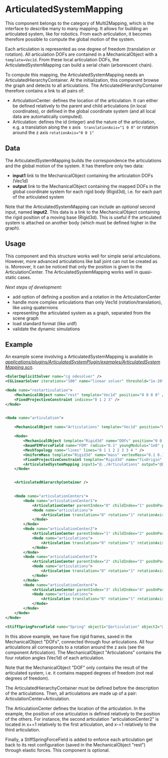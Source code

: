 ArticulatedSystemMapping  
========================


This component belongs to the category of Multi2Mapping, which is the interface to describe many to many mapping. It allows for building an articulated system, like for robotics. From each articulation, it becomes therefore possible to compute the global motion of the system.

Each articulation is represented as one degree of freedom (translation or rotation). All articulation DOFs are contained in a MechanicalObject with a `template=Vec1d`. From these local articulation DOFs, the ArticulatedSystemMapping can build a serial chain (arborescent chain).

To compute this mapping, the ArticulatedSystemMapping needs an ArticulatedHierarchyContainer. At the initialization, this component browse the graph and detects to all articulations. The ArticulatedHierarchyContainer therefore contains a link to all pairs of:

- ArticulationCenter: defines the location of the articulation. It can either be defined relatively to the parent and child articulations (in local coordinates), or defined in the global coordinate system (and all local data are automatically computed).
- Articulation: defines the id (integer) and the nature of the articulation, e.g. a translation along the x axis ` translationAxis="1 0 0"` or rotation around the z axis `rotationAxis="0 0 1"`



Data
----

The ArticulatedSystemMapping builds the correspondence the articulations and the global motion of the system. It has therefore only two data:

- **input1** link to the MechanicalObject containing the articulation DOFs (Vec1d)
- **output** link to the MechanicalObject containing the mapped DOFs in the global coordinate system for each rigid body (Rigid3d), i.e. for each part of the articulated system

Note that the ArticulatedSystemMapping can include an *optional* second input, named **input2**. This data is a link to the MechanicalObject containing the rigid position of a moving base (Rigid3d). This is useful if the articulated system is attached on another body (which must be defined higher in the graph).



Usage
-----

This component and this structure works well for simple serial articulations. However, more advanced articulations like ball joint can not be created as is. Moreover, it can be noticed that only the position is given to the ArticulationCenter.
The ArticulatedSystemMapping works well in quasi-static cases.

_Next steps of development:_

- add option of defining a position and a rotation in the ArticulationCenter
- handle more complex articulations than only Vec1d (rotation/translation), like using quaternions
- representing the articulated system as a graph, separated from the scene graph
- load standard format (like urdf)
- validate the dynamic simulations


Example
-------

An example scene involving a ArticulatedSystemMapping is available in [*applications/plugins/ArticulatedSystemPlugin/examples/ArticulatedSystemMapping.scn*](https://github.com/sofa-framework/sofa/blob/master/applications/plugins/ArticulatedSystemPlugin/examples/ArticulatedSystemMapping.scn).


``` xml
<EulerImplicitSolver name="cg odesolver" />
<CGLinearSolver iterations="100" name="linear solver" threshold="1e-20" tolerance="1e-20" />

<Node name="restarticulation">
    <MechanicalObject name="rest" template="Vec1d" position="0 0 0 0" />
    <FixedProjectiveConstraint indices="0 1 2 3" />
</Node>


<Node name="articulation">

    <MechanicalObject name="Articulations" template="Vec1d" position="0 0 0 0" />
    
    <Node>
        <MechanicalObject template="Rigid3d" name="DOFs" position="0 0 0  0 0 0 1  1 0 0  0 0 0 1  3 0 0  0 0 0 1  5 0 0  0 0 0 1  7 0 0  0 0 0 1" />
        <BeamFEMForceField name="FEM" radius="0.1" youngModulus="1e8" poissonRatio="0.45"/>
        <MeshTopology name="lines" lines="0 1 1 2 2 3 3 4 " />
        <UniformMass template="Rigid3d" name="mass" vertexMass="0.1 0.1 [1 0 0,0 1 0,0 0 1]" />
        <FixedProjectiveConstraint template="Rigid3d" name="fixOrigin" indices="0" />
        <ArticulatedSystemMapping input1="@../Articulations" output="@DOFs" />
    </Node>


    <ArticulatedHierarchyContainer />
    

    <Node name="articulationCenters">
        <Node name="articulationCenter1">
            <ArticulationCenter parentIndex="0" childIndex="1" posOnParent="0 0 0" posOnChild="-1 0 0" articulationProcess="2" />
            <Node name="articulations">
                <Articulation translation="0" rotation="1" rotationAxis="0 0 1" articulationIndex="0" />
            </Node>
        </Node>
        <Node name="articulationCenter2">
            <ArticulationCenter parentIndex="1" childIndex="2" posOnParent="1 0 0" posOnChild="-1 0 0" articulationProcess="2" />
            <Node name="articulations">
                <Articulation translation="0" rotation="1" rotationAxis="0 0 1" articulationIndex="1" />
            </Node>
        </Node>
        <Node name="articulationCenter3">
            <ArticulationCenter parentIndex="2" childIndex="3" posOnParent="1 0 0" posOnChild="-1 0 0" articulationProcess="0" />
            <Node name="articulations">
                <Articulation translation="0" rotation="1" rotationAxis="0 0 1" articulationIndex="2" />
            </Node>
        </Node>
        <Node name="articulationCenter4">
            <ArticulationCenter parentIndex="3" childIndex="4" posOnParent="1 0 0" posOnChild="-1 0 0" articulationProcess="1" />
            <Node name="articulations">
                <Articulation translation="0" rotation="1" rotationAxis="0 0 1" articulationIndex="3" />
            </Node>
        </Node>
    </Node>
</Node>

<StiffSpringForceField name="Spring" object1="@articulation" object2="@restarticulation" spring=" 1 1 100.0 1.0 0.0  2 2 100.0 1.0 0.0  3 3 100.0 1.0 0.0" />

```

In this above example, we have five rigid frames, saved in the MechanicalObject "DOFs", connected through four articulations. All four articulations  all corresponds to a rotation around the z axis (see the component Articulation). The MechanicalObject "Articulations" contains the four rotation angles (Vec1d) of each articulation.

Note that the MechanicalObject "DOF" only contains the result of the articulated system, i.e. it contains mapped degrees of freedom (not real degrees of freedom).

The ArticulatedHierarchyContainer must be defined before the description of the articulations. Then, all articulations are made up of a pair: ArticulationCenter+Articulation.

The ArticulationCenter defines the location of the articulation. In the example, the position of one articulation is defined relatively to the position of the others. For instance, the second articulation "articulationCenter2" is located in x+=1 relatively to the first articulation, and x-=1 relatively to the third articulation.

Finally, a StiffSpringForceField is added to enforce each articulation get back to its rest configuration (saved in the MechanicalObject "rest") through elastic forces. This component is optional.
